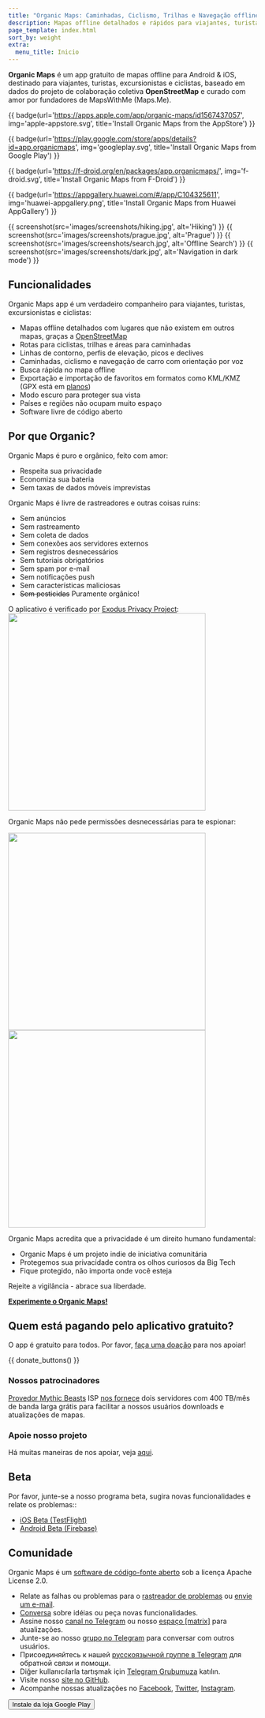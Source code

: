 ```yaml
---
title: "Organic Maps: Caminhadas, Ciclismo, Trilhas e Navegação offline"
description: Mapas offline detalhados e rápidos para viajantes, turistas, caminhantes e ciclistas, baseados em OpenStreetMap e curados com amor por fundadores de MapsWithMe (Maps.Me).
page_template: index.html
sort_by: weight
extra:
  menu_title: Inicio
---
```


**Organic Maps** é um app gratuito de mapas offline para Android & iOS,
destinado para viajantes, turistas, excursionistas e ciclistas, 
baseado em dados do projeto de colaboração coletiva **OpenStreetMap** 
e curado com amor por fundadores de MapsWithMe (Maps.Me).

<p id='install'>

{{ badge(url='https://apps.apple.com/app/organic-maps/id1567437057', img='apple-appstore.svg', title='Install Organic Maps from the AppStore') }}

{{ badge(url='https://play.google.com/store/apps/details?id=app.organicmaps', img='googleplay.svg', title='Install Organic Maps from Google Play') }}

{{ badge(url='https://f-droid.org/en/packages/app.organicmaps/', img='f-droid.svg', title='Install Organic Maps from F-Droid') }}

{{ badge(url='https://appgallery.huawei.com/#/app/C104325611', img='huawei-appgallery.png', title='Install Organic Maps from Huawei AppGallery') }}

</p>

{{ screenshot(src='images/screenshots/hiking.jpg', alt='Hiking') }}
{{ screenshot(src='images/screenshots/prague.jpg', alt='Prague') }}
{{ screenshot(src='images/screenshots/search.jpg', alt='Offline Search') }}
{{ screenshot(src='images/screenshots/dark.jpg', alt='Navigation in dark mode') }}

## Funcionalidades

Organic Maps app é um verdadeiro companheiro para viajantes, turistas, excursionistas e ciclistas:

- Mapas offline detalhados com lugares que não existem em outros mapas, graças a [OpenStreetMap](https://osm.org)
- Rotas para ciclistas, trilhas e áreas para caminhadas
- Linhas de contorno, perfis de elevação, picos e declives
- Caminhadas, ciclismo e navegação de carro com orientação por voz
- Busca rápida no mapa offline
- Exportação e importação de favoritos em formatos como KML/KMZ (GPX está em [planos](https://github.com/organicmaps/organicmaps/issues/624))
- Modo escuro para proteger sua vista
- Países e regiões não ocupam muito espaço
- Software livre de código aberto

## Por que Organic?

Organic Maps é puro e orgânico, feito com amor:

- Respeita sua privacidade
- Economiza sua bateria
- Sem taxas de dados móveis imprevistas

Organic Maps é livre de rastreadores e outras coisas ruins:

- Sem anúncios
- Sem rastreamento
- Sem coleta de dados
- Sem conexões aos servidores externos
- Sem registros desnecessários
- Sem tutoriais obrigatórios
- Sem spam por e-mail
- Sem notificações push
- Sem características maliciosas
- ~~Sem pesticidas~~ Puramente orgânico!

O aplicativo é verificado por <a href='https://reports.exodus-privacy.eu.org/en/reports/app.organicmaps/latest/'>Exodus Privacy Project</a>:
<br/>
<img src='images/privacy/exodus.png' width='400'>

Organic Maps não pede permissões desnecessárias para te espionar:

<img src='images/privacy/om.jpg' width='400'>
<img src='images/privacy/mm.jpg' width='400'>

Organic Maps acredita que a privacidade é um direito humano fundamental:

- Organic Maps é um projeto indie de iniciativa comunitária
- Protegemos sua privacidade contra os olhos curiosos da Big Tech
- Fique protegido, não importa onde você esteja

Rejeite a vigilância - abrace sua liberdade.


<a href="#install"><strong>Experimente o Organic Maps!</strong></a>

## Quem está pagando pelo aplicativo gratuito?

O app é gratuito para todos. Por favor, [faça uma doação](@/donate/index.md) para nos apoiar!

{{ donate_buttons() }}

### Nossos patrocinadores

[Provedor Mythic Beasts](https://www.mythic-beasts.com/) ISP [nos fornece](https://www.mythic-beasts.com/blog/2021/10/06/improving-the-world-bit-by-expensive-bit/)
dois servidores com 400 TB/mês de banda larga grátis para facilitar a nossos usuários 
downloads e atualizações de mapas.

### Apoie nosso projeto
Há muitas maneiras de nos apoiar, veja [aqui](@/support-us/index.md).

## Beta

Por favor, junte-se a nosso programa beta, sugira novas funcionalidades e relate os problemas::

- [iOS Beta (TestFlight)](https://testflight.apple.com/join/lrKCl08I)
- [Android Beta (Firebase)](https://appdistribution.firebase.dev/i/9ec3bca5e2b47373)

## Comunidade

Organic Maps é um [software de código-fonte aberto](https://github.com/organicmaps/organicmaps)
sob a licença Apache License 2.0.

- Relate as falhas ou problemas para o [rastreador de problemas](https://github.com/organicmaps/organicmaps/issues) ou [envie um e-mail](mailto:hello@organicmaps.app).
- [Conversa](https://github.com/organicmaps/organicmaps/discussions/categories/ideas) sobre idéias ou peça novas funcionalidades.
- Assine nosso [canal no Telegram](https://t.me/OrganicMapsApp) ou nosso [espaço [matrix]](https://matrix.to/#/#organicmaps:matrix.org) para atualizações.
- Junte-se ao nosso [grupo no Telegram](https://t.me/OrganicMaps) para conversar com outros usuários.
- Присоединяйтесь к нашей [русскоязычной группе в Telegram](https://t.me/OrganicMapsRu) для обратной связи и помощи.
- Diğer kullanıcılarla tartışmak için [Telegram Grubumuza](https://t.me/OrganicMapsTR) katılın.
- Visite nosso [site no GitHub](https://github.com/organicmaps/organicmaps).
- Acompanhe nossas atualizações no [Facebook](https://facebook.com/OrganicMaps), [Twitter](https://twitter.com/OrganicMapsApp),
[Instagram](https://instagram.com/organicmaps.app/).

<button id='add' class='installButton'>
  Instale da loja Google Play
</button>

<script>
  // https://developers.google.com/web/fundamentals/app-install-banners/native
  window.addEventListener('beforeinstallprompt', (e) => {
    // Prevent Chrome 67 and earlier from automatically showing the prompt
    e.preventDefault();
    const add = document.getElementById('add');
    add.style.display = 'block';
    add.onclick = () => {
      e.prompt();
    }
  });
</script>
